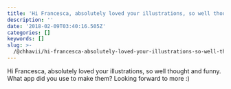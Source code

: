 ```yaml
---
title: 'Hi Francesca, absolutely loved your illustrations, so well thought and funny.'
description: ''
date: '2018-02-09T03:40:16.505Z'
categories: []
keywords: []
slug: >-
  /@chhavii/hi-francesca-absolutely-loved-your-illustrations-so-well-thought-and-funny-5f7c871f1749
---
```


Hi Francesca, absolutely loved your illustrations, so well thought and funny. What app did you use to make them? Looking forward to more :)